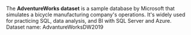 The **AdventureWorks dataset** is a sample database by Microsoft that simulates a bicycle manufacturing company's operations. It's widely used for practicing SQL, data analysis, and BI with SQL Server and Azure.
Dataset name: AdvantureWorksDW2019
